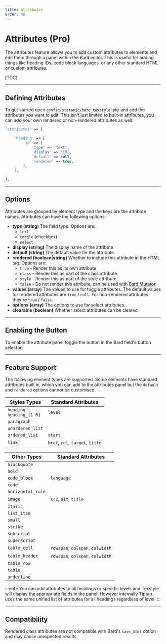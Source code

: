 ```yaml
---
title: Attributes
order: 40
---
```


# Attributes (Pro)

The attributes feature allows you to add custom attributes to elements and edit them through a panel within the Bard editor. This is useful for adding things like heading IDs, code block languages, or any other standard HTML or custom attributes.

[TOC]

---

## Defining Attributes

To get started open `config/statamic/bard_texstyle.php` and add the attributes you want to edit. This isn't just limited to built-in attributes, you can add your own rendered or non-rendered attributes as well:

```php
'attributes' => [

    'heading' => [
        'id' => [
            'type' => 'text',
            'display' => 'ID',
            'default' => null,
            'rendered' => true,
        ],
    ],

],
```

---

## Options

Attributes are grouped by element type and the keys are the attribute names. Attributes can have the following options:

* **type (string)**
  The field type. Options are:
    * `text`
    * `toggle` (checkbox)
    * `select`
* **display (string)**
  The display name of the attribute.
* **default (string)**
  The default value for the attribute.
* **rendered (boolean|string)**
  Whether to include this attribute in the HTML tag. Options are:
    * `true` - Render this as its own attribute
    * `class` - Render this as part of the class attribute
    * `style` - Render this as part of the style attribute
    * `false` - Do not render this attribute, can be used with [Bard Mutator](https://statamic.com/addons/jacksleight/bard-mutator)
* **values (array)**
  The values to use for toggle attributes. The default values for rendered attributes are `true` / `null`. For non-rendered attributes they're `true` / `false`.
* **options (array)**
  The options to use for select attributes.
* **clearable (boolean)**
  Whether select attributes can be cleared.

---

## Enabling the Button

To enable the attribute panel toggle the button in the Bard field's button selector.

---

## Feature Support

The following element types are supported. Some elements have standard attributes built in, which you can add to the attributes panel but the `default` and `rendered` options cannot be customised.

| Styles Types                          | Standard Attributes                |
| ------------------------------------- | ---------------------------------- |
| `heading`<br>`heading_[1-6]`          | `level`                            |
| `paragraph`                           |                                    |
| `unordered_list`                      |                                    |
| `ordered_list`                        | `start`                            |
| `link`                                | `href`, `rel`, `target`, `title`   |

| Other Types                           | Standard Attributes                |
| ------------------------------------- | ---------------------------------- |
| `blockquote`                          |                                    |
| `bold`                                |                                    |
| `code_block`                          | `language`                         |
| `code`                                |                                    |
| `horizontal_rule`                     |                                    |
| `image`                               | `src`, `alt`, `title`              |
| `italic`                              |                                    |
| `list_item`                           |                                    |
| `small`                               |                                    |
| `strike`                              |                                    |
| `subscript`                           |                                    |
| `superscript`                         |                                    |
| `table_cell`                          | `rowspan`, `colspan`, `colwidth`   |
| `table_header`                        | `rowspan`, `colspan`, `colwidth`   |
| `table_row`                           |                                    |
| `table`                               |                                    |
| `underline`                           |                                    |

:::note
You can add attributes to all headings or specific levels and Texstyle will display the appropriate fields in the panel. However internally Tiptap uses the same unified list of attributes for all headings regardless of level.
:::

---

## Compatibility

Rendered class attributes are not compatible with Bard's `save_html` option and may cause unexpected results.
